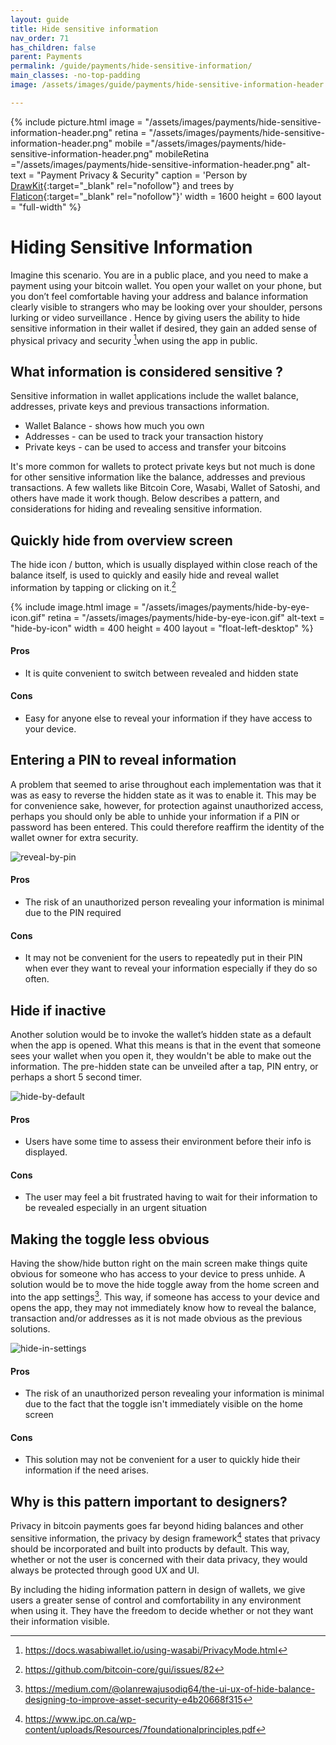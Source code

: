 ```yaml
---
layout: guide
title: Hide sensitive information
nav_order: 71
has_children: false
parent: Payments
permalink: /guide/payments/hide-sensitive-information/
main_classes: -no-top-padding
image: /assets/images/guide/payments/hide-sensitive-information-header.png

---
```

{% include picture.html
   image = "/assets/images/payments/hide-sensitive-information-header.png"
   retina = "/assets/images/payments/hide-sensitive-information-header.png"
   mobile ="/assets/images/payments/hide-sensitive-information-header.png"
   mobileRetina ="/assets/images/payments/hide-sensitive-information-header.png"
   alt-text = "Payment Privacy & Security"
   caption = 'Person by [DrawKit](https://www.drawkit.io/illustrations/mobile-article-colour){:target="_blank" rel="nofollow"} and trees by [Flaticon](https://www.flaticon.com/free-icon/tree-with-many-leaves_25267){:target="_blank" rel="nofollow"}'
   width = 1600
   height = 600
   layout = "full-width"
%}

# Hiding Sensitive Information

Imagine this scenario. You are in a public place, and you need to make a payment using your bitcoin wallet. You open your wallet on your phone, but you don’t feel comfortable having your address and balance information clearly visible to strangers who may be looking over your shoulder, persons lurking or video surveillance . Hence by giving users the ability to hide sensitive information in their wallet if desired, they gain an added sense of physical privacy and security [^3]when using the app in public.

## What information is considered sensitive ?

Sensitive information in wallet applications include the wallet balance, addresses, private keys and previous transactions information. 
- Wallet Balance - shows how much you own
- Addresses - can be used to track your transaction history
- Private keys - can be used to access and transfer your bitcoins

It's more common for wallets to protect private keys but not much is done for other sensitive information like the balance, addresses and previous transactions. A few wallets like Bitcoin Core, Wasabi, Wallet of Satoshi, and others have made it work though. Below describes a pattern, and considerations for hiding and revealing sensitive information.

## Quickly hide from overview screen

The hide icon / button, which is usually displayed within close reach of the balance itself, is used to quickly and easily hide and reveal wallet information by tapping or clicking on it.[^2]

<div class="center" markdown="1">
{% include image.html
   image = "/assets/images/payments/hide-by-eye-icon.gif"
   retina = "/assets/images/payments/hide-by-eye-icon.gif"
   alt-text = "hide-by-icon"
   width = 400
   height = 400
   layout = "float-left-desktop"
%}

#### Pros

- It is quite convenient to switch between revealed and hidden state

#### Cons

- Easy for anyone else to reveal your information if they have access to your device.


## Entering a PIN to reveal information

A problem that seemed to arise throughout each implementation was that it was as easy to reverse the hidden state as it was to enable it. This may be for convenience sake, however, for protection against unauthorized access, perhaps you should only be able to unhide your information if a PIN or password has been entered. This could therefore reaffirm the identity of the wallet owner for extra security.

![reveal-by-pin](/assets/images/payments/reveal-by-pin.gif)

#### Pros

- The risk of an unauthorized person revealing your information is minimal due to the PIN required

#### Cons

- It may not be convenient for the users to repeatedly put in their PIN when ever they want to reveal your information especially if they do so often.

  

##  Hide if inactive 

Another solution would be to invoke the wallet’s hidden state as a default when the app is opened. What this means is that in the event that someone sees your wallet when you open it, they wouldn't be able to make out the information. The pre-hidden state can be unveiled  after a tap, PIN entry, or perhaps a short 5 second timer.

![hide-by-default](/assets/images/payments/hide-by-default.gif)

#### Pros

- Users have some time to assess their environment before their info is displayed.

#### Cons

- The user may feel a bit frustrated having to wait for their information to be revealed especially in an urgent situation

## Making the toggle less obvious

Having the show/hide button right on the main screen make things quite obvious for someone who has access to your device to press unhide. A solution would be to move the hide toggle away from the home screen and into the app settings[^1]. This way, if someone has access to your device and opens the app, they may not immediately know how to reveal the balance, transaction and/or addresses as it is not made obvious as the previous solutions.

![hide-in-settings](/assets/images/payments/hide-in-settings.gif)

#### Pros

- The risk of an unauthorized person revealing your information is minimal due to the fact that the toggle isn't immediately visible on the home screen

#### Cons

- This solution may not be convenient for a user to quickly hide their information if the need arises.

  

## Why is this pattern important to designers?

Privacy in bitcoin payments goes far beyond hiding balances and other sensitive information, the privacy by design framework[^4] states that privacy should be incorporated and built into products by default. This way, whether or not the user is concerned with their data privacy, they would always be protected through good UX and UI.

By including the hiding information pattern in design of wallets, we give users a greater sense of control and comfortability in any environment when using it. They have the freedom to decide whether or not they want their information visible.

[^1]: https://medium.com/@olanrewajusodiq64/the-ui-ux-of-hide-balance-designing-to-improve-asset-security-e4b20668f315
[^2]:  https://github.com/bitcoin-core/gui/issues/82
[^3]: https://docs.wasabiwallet.io/using-wasabi/PrivacyMode.html
[^4]: https://www.ipc.on.ca/wp-content/uploads/Resources/7foundationalprinciples.pdf

